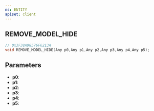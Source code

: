 ```yaml
---
ns: ENTITY
apiset: client
---
```

## REMOVE_MODEL_HIDE

```c
// 0x3F38A98576F6213A
void REMOVE_MODEL_HIDE(Any p0,Any p1,Any p2,Any p3,Any p4,Any p5);
```


## Parameters
* **p0**:
* **p1**:
* **p2**:
* **p3**:
* **p4**:
* **p5**:



